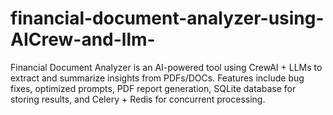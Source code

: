# financial-document-analyzer-using-AICrew-and-llm-
Financial Document Analyzer is an AI-powered tool using CrewAI + LLMs to extract and summarize insights from PDFs/DOCs. Features include bug fixes, optimized prompts, PDF report generation, SQLite database for storing results, and Celery + Redis for concurrent processing.
